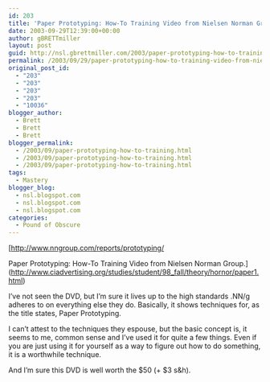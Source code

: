 ```yaml
---
id: 203
title: 'Paper Prototyping: How-To Training Video from Nielsen Norman Group'
date: 2003-09-29T12:39:00+00:00
author: gBRETTmiller
layout: post
guid: http://nsl.gbrettmiller.com/2003/paper-prototyping-how-to-training-video-from-nielsen-norman-group
permalink: /2003/09/29/paper-prototyping-how-to-training-video-from-nielsen-norman-group/
original_post_id:
  - "203"
  - "203"
  - "203"
  - "203"
  - "10036"
blogger_author:
  - Brett
  - Brett
  - Brett
blogger_permalink:
  - /2003/09/paper-prototyping-how-to-training.html
  - /2003/09/paper-prototyping-how-to-training.html
  - /2003/09/paper-prototyping-how-to-training.html
tags:
  - Mastery
blogger_blog:
  - nsl.blogspot.com
  - nsl.blogspot.com
  - nsl.blogspot.com
categories:
  - Pound of Obscure
---
```

[http://www.nngroup.com/reports/prototyping/  
  
Paper Prototyping: How-To Training Video from Nielsen Norman Group.](http://www.ciadvertising.org/studies/student/98_fall/theory/hornor/paper1.html) 

I&#8217;ve not seen the DVD, but I&#8217;m sure it lives up to the high standards .NN/g adheres to on everything else they do. Basically, it shows techniques for, as the title states, Paper Prototyping. 

I can&#8217;t attest to the techniques they espouse, but the basic concept is, it seems to me, common sense and I&#8217;ve used it for quite a few things. Even if you are just using it for yourself as a way to figure out how to do something, it is a worthwhile technique. 

And I&#8217;m sure this DVD is well worth the $50 (+ $3 s&h).